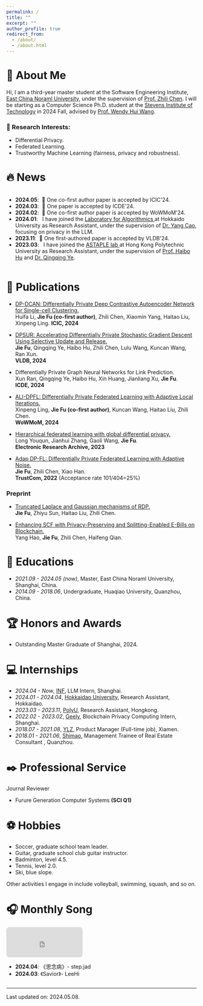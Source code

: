```yaml
---
permalink: /
title: ""
excerpt: ""
author_profile: true
redirect_from: 
  - /about/
  - /about.html
---
```


# 🧐 About Me
Hi, I am a third-year master student at the Software Engineering Institute, [East China Noraml University](https://english.ecnu.edu.cn/), under the supervision of [Prof. Zhili Chen](https://faculty.ecnu.edu.cn/_s43/czl2/main.psp). 
I will be starting as a Computer Science Ph.D. student at the [Stevens Institute of Technology](https://www.stevens.edu/) in 2024 Fall, advised by [Prof. Wendy Hui Wang](https://sites.google.com/view/wendy-wang/home).

[//]: # (From March 2023 to November 2023, I worked as a Research Assistant at the [ASTAPLE lab]&#40;https://www.astaple.com/&#41; of Hong Kong Polytechnic University, under the supervision of [Prof. Haibo Hu]&#40;https://haibohu.org/&#41; and [Dr. Qingqing Ye]&#40;https://www.qingqingye.net/&#41;. )

### 🤔 Research Interests:
* Differential Privacy.
* Federated Learning.
* Trustworthy Machine Learning (fairness, privacy and robustness).


# 🔥 News
<style>
  .scrollable {
    max-height: 200px; 
    overflow-y: scroll; 
  }
</style>

<div class="scrollable">
 <ul>
<li><strong>2024.05</strong>: &nbsp;🎉 One co-first author paper is accepted by ICIC'24. </li>
<li><strong>2024.03</strong>: &nbsp;🎉 One paper is accepted by ICDE'24. </li> 
<li><strong>2024.02</strong>: &nbsp;🎉 One co-first author paper is accepted by WoWMoM'24. </li>
<li><strong>2024.01</strong>: &nbsp; I have joined the <a href="https://www-alg.ist.hokudai.ac.jp/?page_id=321&lang=en">Laboratory for Algorithmics </a> at Hokkaido University as Research Assistant, under the supervision of <a href="https://yangcao88.github.io/">Dr. Yang Cao</a>, focusing on privacy in the LLM. </li>
<li><strong>2023.11</strong>: &nbsp;🎉 One first-authored paper is accepted by VLDB'24. </li>
<li><strong>2023.03</strong>: &nbsp; I have joined the <a href="https://www.astaple.com/">ASTAPLE lab </a> at Hong Kong Polytechnic University as Research Assistant, under the supervision of <a href="https://haibohu.org/">Prof. Haibo Hu</a> and <a href="https://www.qingqingye.net/">Dr. Qingqing Ye</a>.</li>
</ul>
</div>

# 📝 Publications 

* [DP-DCAN: Differentially Private Deep Contrastive Autoencoder Network for Single-cell Clustering.](https://arxiv.org/abs/2311.03410)\
Huifa Li, **Jie Fu (co-first author)**, Zhili Chen, Xiaomin Yang, Haitao Liu, Xinpeng Ling.
**ICIC, 2024** 


* [DPSUR: Accelerating Differentially Private Stochastic Gradient Descent Using Selective Update and Release.](https://arxiv.org/abs/2311.14056)\
**Jie Fu**, Qingqing Ye, Haibo Hu, Zhili Chen, Lulu Wang, Kuncan Wang, Ran Xun.\
**VLDB, 2024** 


* Differentially Private Graph Neural Networks for Link Prediction. \
Xun Ran, Qingqing Ye, Haibo Hu, Xin Huang, Jianliang Xu, **Jie Fu**. \
**ICDE, 2024** 

* [ALI-DPFL: Differentially Private Federated Learning with Adaptive Local Iterations.](https://arxiv.org/abs/2308.10457)\
Xinpeng Ling, **Jie Fu (co-first author)**, Kuncan Wang, Haitao Liu, Zhili Chen.\
**WoWMoM, 2024** 

* [Hierarchical federated learning with global differential privacy.](https://www.aimspress.com/aimspress-data/era/2023/7/PDF/era-31-07-190.pdf)\
Long Youqun, Jianhui Zhang, Gaoli Wang, **Jie Fu**.\
**Electronic Research Archive, 2023** 

* [Adap DP-FL: Differentially Private Federated Learning with Adaptive Noise.](https://ieeexplore.ieee.org/abstract/document/10063613)\
**Jie Fu**, Zhili Chen, Xiao Han.\
**TrustCom, 2022**  (Acceptance rate 101/404=25%)


[//]: # (<div class='paper-box'><div class='paper-box-image'><div><div class="badge">CVPR 2016</div><img src='images/500x300.png' alt="sym" width="100%"></div></div>)

[//]: # (<div class='paper-box-text' markdown="1">)

[//]: # ()
[//]: # ([Deep Residual Learning for Image Recognition]&#40;https://openaccess.thecvf.com/content_cvpr_2016/papers/He_Deep_Residual_Learning_CVPR_2016_paper.pdf&#41;)

[//]: # ()
[//]: # (**Kaiming He**, Xiangyu Zhang, Shaoqing Ren, Jian Sun)

[//]: # ()
[//]: # ([**Project**]&#40;https://scholar.google.com/citations?view_op=view_citation&hl=zh-CN&user=DhtAFkwAAAAJ&citation_for_view=DhtAFkwAAAAJ:ALROH1vI_8AC&#41; <strong><span class='show_paper_citations' data='DhtAFkwAAAAJ:ALROH1vI_8AC'></span></strong>)

[//]: # (- Lorem ipsum dolor sit amet, consectetur adipiscing elit. Vivamus ornare aliquet ipsum, ac tempus justo dapibus sit amet. )

[//]: # (</div>)

[//]: # (</div>)




### Preprint
* [Truncated Laplace and Gaussian mechanisms of RDP.](https://arxiv.org/abs/2309.12647)\
**Jie Fu**, Zhiyu Sun, Haitao Liu, Zhili Chen.


* [Enhancing SCF with Privacy-Preserving and Splitting-Enabled E-Bills on Blockchain.](https://arxiv.org/abs/2308.10020)\
Yang Hao, **Jie Fu**, Zhili Chen, Haifeng Qian.


[//]: # (# 🎖 Honors and Awards)

[//]: # (- *2021.10* Lorem ipsum dolor sit amet, consectetur adipiscing elit. Vivamus ornare aliquet ipsum, ac tempus justo dapibus sit amet. )

[//]: # (- *2021.09* Lorem ipsum dolor sit amet, consectetur adipiscing elit. Vivamus ornare aliquet ipsum, ac tempus justo dapibus sit amet. )

# 📖 Educations
- *2021.09 - 2024.05 (now)*, Master, East China Noraml University, Shanghai, China. 
- *2014.09 - 2018.06*, Undergraduate, Huaqiao University, Quanzhou, China. 

[//]: # (# 💬 Invited Talks)

[//]: # (- *2021.06*, Lorem ipsum dolor sit amet, consectetur adipiscing elit. Vivamus ornare aliquet ipsum, ac tempus justo dapibus sit amet. )

[//]: # (- *2021.03*, Lorem ipsum dolor sit amet, consectetur adipiscing elit. Vivamus ornare aliquet ipsum, ac tempus justo dapibus sit amet.  \| [\[video\]]&#40;https://github.com/&#41;)

# 🏆 Honors and Awards
- Outstanding Master Graduate of Shanghai, 2024. 


# 💻 Internships
- *2024.04 - Now*, [INF](https://www.infly.cn/), LLM Intern, Shanghai.
- *2024.01 - 2024.04*, [Hokkaidao University](https://www.hokudai.ac.jp/), Research Assistant, Hokkaidao.
- *2023.03 - 2023.11*, [PolyU](https://www.polyu.edu.hk/), Research Assistant, Hongkong.
- *2022.02 - 2023.02*, [Geely](https://www.geelydt.com/), Blockchain Privacy Computing Intern, Shanghai.
- *2018.07 - 2021.08*, [YLZ](http://www.ylzinfo.com/), Product Manager (Full-time job), Xiamen.
- *2018.01 - 2021.06*, [Shimao](https://www.shimaoco.com/), Management Trainee of Real Estate Consultant , Quanzhou.

# ✒️ Professional Service
Journal Reviewer
- Furure Generation Computer Systems  **(SCI Q1)**


# ⚽ Hobbies
- Soccer, graduate school team leader. 
- Guitar, graduate school club guitar instructor.
- Badminton, level 4.5.
- Tennis, level 2.0.
- Ski, blue slope.

Other activities I engage in include volleyball, swimming, squash, and so on.



# 🎧 Monthly Song
<div>

<iframe style="border-radius:8px" src="https://open.spotify.com/embed/track/6t2b3l88RZ9a7qlvRElY8U?utm_source=generator" width="40%" height="80" frameBorder="0" allowfullscreen="" allow="autoplay; clipboard-write; encrypted-media; fullscreen; picture-in-picture" loading="lazy"></iframe>

</div>

<style>
  .scrollable2 {
    max-height: 120px; 
    overflow-y: scroll; 
  }
</style>

<div class="scrollable2">
 <ul>
<li><strong>2024.04</strong>:&nbsp;《思念病》- step.jad </li>
<li><strong>2024.03</strong>:&nbsp;《Savior》- LeeHi </li>
</ul>
</div>

<div>

-----------------------------------------

</div>

Last updated on: 2024.05.08.